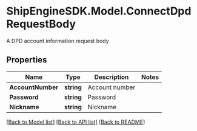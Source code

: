 # ShipEngineSDK.Model.ConnectDpdRequestBody
A DPD account information request body

## Properties

Name | Type | Description | Notes
------------ | ------------- | ------------- | -------------
**AccountNumber** | **string** | Account number | 
**Password** | **string** | Password | 
**Nickname** | **string** | Nickname | 

[[Back to Model list]](../README.md#documentation-for-models) [[Back to API list]](../README.md#documentation-for-api-endpoints) [[Back to README]](../README.md)

